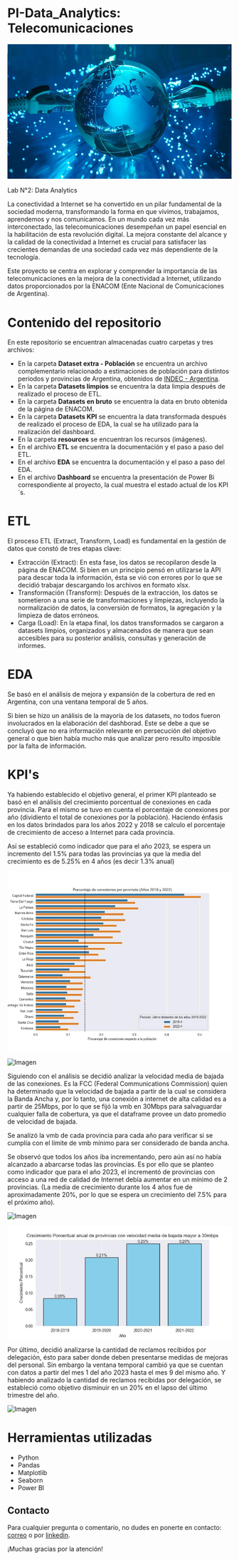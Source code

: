 # PI-Data_Analytics: Telecomunicaciones
![Imagen](https://github.com/AleGS2108/PI-Data_Analytics/blob/main/resources/caratula.jpg)

Lab N°2: Data Analytics

La conectividad a Internet se ha convertido en un pilar fundamental de la sociedad moderna, transformando la forma en que vivimos, trabajamos, aprendemos y nos comunicamos. En un mundo cada vez más interconectado, las telecomunicaciones desempeñan un papel esencial en la habilitación de esta revolución digital. La mejora constante del alcance y la calidad de la conectividad a Internet es crucial para satisfacer las crecientes demandas de una sociedad cada vez más dependiente de la tecnología.

Este proyecto se centra en explorar y comprender la importancia de las telecomunicaciones en la mejora de la conectividad a Internet, utilizando datos proporcionados por la ENACOM (Ente Nacional de Comunicaciones de Argentina).

# Contenido del repositorio
En este repositorio se encuentran almacenadas cuatro carpetas y tres archivos:
* En la carpeta **Dataset extra - Población** se encuentra un archivo complementario relacionado a estimaciones de población para distintos periodos y provincias de Argentina, obtenidos de [INDEC - Argentina](https://www.indec.gob.ar/indec/web/Nivel4-Tema-2-24-85).
* En la carpeta **Datasets limpios** se encuentra la data limpia después de realizado el proceso de ETL.
* En la carpeta **Datasets en bruto** se encuentra la data en bruto obtenida de la página de ENACOM.
* En la carpeta **Datasets KPI** se encuentra la data transformada después de realizado el proceso de EDA, la cual se ha utilizado para la realización del dashboard.
* En la carpeta **resources** se encuentran los recursos (imágenes).
* En el archivo **ETL** se encuentra la documentación y el paso a paso del ETL.
* En el archivo **EDA** se encuentra la documentación y el paso a paso del EDA.
* En el archivo **Dashboard** se encuentra la presentación de Power Bi correspondiente al proyecto, la cual muestra el estado actual de los KPI´s.

# ETL
El proceso ETL (Extract, Transform, Load) es fundamental en la gestión de datos que constó de tres etapas clave:
* Extracción (Extract): En esta fase, los datos se recopilaron desde la página de ENACOM. Si bien en un principio pensó en utilizarse la API para descar toda la información, ésta se vió con errores por lo que se decidió trabajar descargando los archivos en formato xlsx.
* Transformación (Transform): Después de la extracción, los datos se sometieron a una serie de transformaciones y limpiezas, incluyendo la normalización de datos, la conversión de formatos, la agregación y la limpieza de datos erróneos.
* Carga (Load): En la etapa final, los datos transformados se cargaron a datasets limpios, organizados y almacenados de manera que sean accesibles para su posterior análisis, consultas y generación de informes.

# EDA
Se basó en el análisis de mejora y expansión de la cobertura de red en Argentina, con una ventana temporal de 5 años.

Si bien se hizo un análisis de la mayoría de los datasets, no todos fueron involucrados en la elaboración del dashborad. Este se debe a que se concluyó que no era información relevante en persecución del objetivo general o que bien había mucho más que analizar pero resulto imposible por la falta de información.

# KPI's
Ya habiendo establecido el objetivo general, el primer KPI planteado se basó en el análisis del crecimiento porcentual de conexiones en cada provincia. Para el mismo se tuvo en cuenta el porcentaje de conexiones por año (dividiento el total de conexiones por la población). Haciendo énfasis en los datos brindados para los años 2022 y 2018 se calculo el porcentaje de crecimiento de acceso a Internet para cada provincia.

Así se estableció como indicador que para el año 2023, se espera un incremento del 1.5% para todas las provincias ya que la media del crecimiento es de 5.25% en 4 años (es decir 1.3% anual)

![Imagen](https://github.com/AleGS2108/PI-Data_Analytics/blob/main/resources/porcentaje_conexiones_menores_1%2C5.jpg)

![Imagen](https://github.com/AleGS2108/PI-Data_Analytics/blob/main/resources/crecimeinto_porcentual_4_años.jpg)

Siguiendo con el análisis se decidió analizar la velocidad media de bajada de las conexiones. Es la FCC (Federal Communications Commission) quien ha determinado que la velocidad de bajada a partir de la cual se considera la Banda Ancha y, por lo tanto, una conexión a internet de alta calidad es a partir de 25Mbps, por lo que se fijó la vmb en 30Mbps para salvaguardar cualquier falla de cobertura, ya que el dataframe provee un dato promedio de velocidad de bajada.

Se analizó la vmb de cada provincia para cada año para verificar si se cumplía con el límite de vmb mínimo para ser considerado de banda ancha.

Se observó que todos los años iba incrementando, pero aún así no había alcanzado a abarcarse todas las provincias. Es por ello que se planteo como indicador que para el año 2023, el incrementó de provincias con acceso a una red de calidad de Internet debía aumentar en un mínimo de 2 provincias. (La media de crecimiento durante los 4 años fue de aproximadamente 20%, por lo que se espera un crecimiento del 7.5% para el próximo año).

![Imagen](https://github.com/AleGS2108/PI-Data_Analytics/blob/main/resources/distribución_vmb_anual.jpg)

![Imagen](https://github.com/AleGS2108/PI-Data_Analytics/blob/main/resources/crecimiento_porcentual_provincias_mayor_30mbps.jpg)

Por último, decidió analizarse la cantidad de reclamos recibidos por delegación, ésto para saber donde deben presentarse medidas de mejoras del personal. Sin embargo la ventana temporal cambió ya que se cuentan con datos a partir del mes 1 del año 2023 hasta el mes 9 del mismo año. Y habiendo analizado la cantidad de reclamos recibidas por delegación, se estableció como objetivo disminuir en un 20% en el lapso del último trimestre del año.

![Imagen](https://github.com/AleGS2108/PI-Data_Analytics/blob/main/resources/cantidad_reclamos_delegación.jpg)

#  Herramientas utilizadas
* Python
* Pandas
* Matplotlib
* Seaborn
* Power BI

## Contacto

Para cualquier pregunta o comentario, no dudes en ponerte en contacto: [correo](mailto:mags.noa21@gmail.com) 
o por [linkedin](https://www.linkedin.com/in/m-alejandro-garcia-soto-a35680212/).

¡Muchas gracias por la atención!
